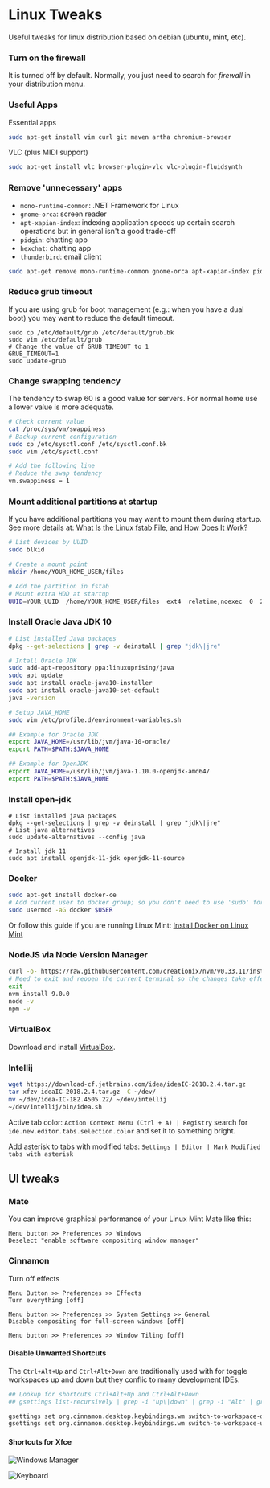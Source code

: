 Linux Tweaks
============

Useful tweaks for linux distribution based on debian (ubuntu, mint, etc).

### Turn on the firewall
It is turned off by default. Normally, you just need to search for _firewall_ in your distribution menu.


### Useful Apps

Essential apps
```bash
sudo apt-get install vim curl git maven artha chromium-browser
```

VLC (plus MIDI support)
```bash
sudo apt-get install vlc browser-plugin-vlc vlc-plugin-fluidsynth
```

### Remove 'unnecessary' apps
* `mono-runtime-common`: .NET Framework for Linux
* `gnome-orca`: screen reader
* `apt-xapian-index`: indexing application speeds up certain search operations but in general isn't a good trade-off
* `pidgin`: chatting app
* `hexchat`: chatting app
* `thunderbird`: email client

```bash
sudo apt-get remove mono-runtime-common gnome-orca apt-xapian-index pidgin hexchat thunderbird
```

### Reduce grub timeout
If you are using grub for boot management (e.g.: when you have a dual boot) you may want to reduce the default timeout.

```
sudo cp /etc/default/grub /etc/default/grub.bk
sudo vim /etc/default/grub
# Change the value of GRUB_TIMEOUT to 1
GRUB_TIMEOUT=1
sudo update-grub
```

### Change swapping tendency
The tendency to swap 60 is a good value for servers. For normal home use a lower value is more adequate.

```bash
# Check current value
cat /proc/sys/vm/swappiness
# Backup current configuration
sudo cp /etc/sysctl.conf /etc/sysctl.conf.bk
sudo vim /etc/sysctl.conf

# Add the following line
# Reduce the swap tendency 
vm.swappiness = 1
```

### Mount additional partitions at startup
If you have additional partitions you may want to mount them during startup. See more details at: [What Is the Linux fstab File, and How Does It Work?](http://www.howtogeek.com/howto/38125/htg-explains-what-is-the-linux-fstab-and-how-does-it-work/)

```bash
# List devices by UUID
sudo blkid

# Create a mount point
mkdir /home/YOUR_HOME_USER/files

# Add the partition in fstab
# Mount extra HDD at startup
UUID=YOUR_UUID  /home/YOUR_HOME_USER/files  ext4  relatime,noexec  0  2
```

### Install Oracle Java JDK 10
```bash
# List installed Java packages
dpkg --get-selections | grep -v deinstall | grep "jdk\|jre"

# Intall Oracle JDK
sudo add-apt-repository ppa:linuxuprising/java
sudo apt update
sudo apt install oracle-java10-installer
sudo apt install oracle-java10-set-default
java -version

# Setup JAVA_HOME
sudo vim /etc/profile.d/environment-variables.sh

## Example for Oracle JDK
export JAVA_HOME=/usr/lib/jvm/java-10-oracle/
export PATH=$PATH:$JAVA_HOME

## Example for OpenJDK
export JAVA_HOME=/usr/lib/jvm/java-1.10.0-openjdk-amd64/
export PATH=$PATH:$JAVA_HOME
```

### Install open-jdk
```
# List installed java packages
dpkg --get-selections | grep -v deinstall | grep "jdk\|jre"
# List java alternatives
sudo update-alternatives --config java

# Install jdk 11
sudo apt install openjdk-11-jdk openjdk-11-source

```

### Docker
```bash
sudo apt-get install docker-ce
# Add current user to docker group; so you don't need to use 'sudo' for every docker command issued
sudo usermod -aG docker $USER
```

Or follow this guide if you are running Linux Mint:
[Install Docker on Linux Mint](/posts/intall-docker-on-linux-mint/README.md)


### NodeJS via Node Version Manager
```bash
curl -o- https://raw.githubusercontent.com/creationix/nvm/v0.33.11/install.sh | bash
# Need to exit and reopen the current terminal so the changes take effect
exit
nvm install 9.0.0
node -v
npm -v
```

### VirtualBox
Download and install [VirtualBox](https://www.virtualbox.org/wiki/Linux_Downloads).

### Intellij
```bash
wget https://download-cf.jetbrains.com/idea/ideaIC-2018.2.4.tar.gz
tar xfzv ideaIC-2018.2.4.tar.gz -C ~/dev/
mv ~/dev/idea-IC-182.4505.22/ ~/dev/intellij
~/dev/intellij/bin/idea.sh
```

Active tab color: `Action Context Menu (Ctrl + A) | Registry` search for `ide.new.editor.tabs.selection.color` and set it to something bright.

Add asterisk to tabs with modified tabs:
`Settings | Editor | Mark Modified tabs with asterisk`

UI tweaks
---------

### Mate
You can improve graphical performance of your Linux Mint Mate like this:
```
Menu button >> Preferences >> Windows
Deselect "enable software compositing window manager"
```

### Cinnamon
Turn off effects
```
Menu Button >> Preferences >> Effects
Turn everything [off]

Menu button >> Preferences >> System Settings >> General
Disable compositing for full-screen windows [off]

Menu button >> Preferences >> Window Tiling [off]
```

#### Disable Unwanted Shortcuts
The `Ctrl+Alt+Up` and `Ctrl+Alt+Down` are traditionally used with for toggle workspaces up and down but they conflic to many development IDEs.

```bash
## Lookup for shortcuts Ctrl+Alt+Up and Ctrl+Alt+Down
## gsettings list-recursively | grep -i "up\|down" | grep -i "Alt" | grep -i "Control"

gsettings set org.cinnamon.desktop.keybindings.wm switch-to-workspace-down []
gsettings set org.cinnamon.desktop.keybindings.wm switch-to-workspace-up []
```

#### Shortcuts for Xfce
![Windows Manager](window-manager-screenshot.png "Windows Manager")

![Keyboard](keyboard-screenshot.png "Keyboard")



